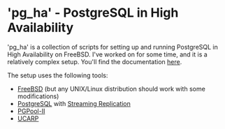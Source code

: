 # 'pg_ha' - PostgreSQL in High Availability #

'pg_ha' is a collection of scripts for setting up and running PostgreSQL in High Availability on FreeBSD. I've worked on for some time, and it is a relatively complex setup. You'll find the documentation [here](http://viktorpetersson.com/2012/02/17/high-availability-with-postgresql-pgpool-ii-and-freebsd/). 

The setup uses the following tools:

 * [FreeBSD](http://www.freebsd.org) (but any UNIX/Linux distribution should work with some modifications)
 * [PostgreSQL](http://www.postgresql.org/) with [Streaming Replication](http://wiki.postgresql.org/wiki/Streaming_Replication)
 * [PGPool-II](http://pgpool.net/mediawiki/index.php/Main_Page)
 * [UCARP](http://www.ucarp.org/project/ucarp)